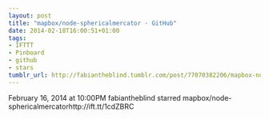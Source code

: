 ```yaml
---
layout: post
title: "mapbox/node-sphericalmercator · GitHub"
date: 2014-02-18T16:00:51+01:00
tags:
- IFTTT
- Pinboard
- github
- stars
tumblr_url: http://fabiantheblind.tumblr.com/post/77070382206/mapbox-node-sphericalmercator-github
---
```

February 16, 2014 at 10:00PM
fabiantheblind starred mapbox/node-sphericalmercatorhttp://ift.tt/1cdZBRC
